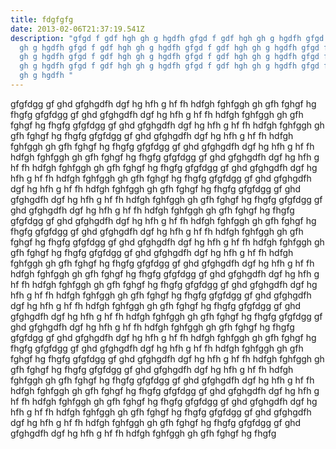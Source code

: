 ```yaml
---
title: fdgfgfg
date: 2013-02-06T21:37:19.541Z
description: "gfgd f gdf hgh gh g hgdfh gfgd f gdf hgh gh g hgdfh gfgd f gdf hgh
  gh g hgdfh gfgd f gdf hgh gh g hgdfh gfgd f gdf hgh gh g hgdfh gfgd f gdf hgh
  gh g hgdfh gfgd f gdf hgh gh g hgdfh gfgd f gdf hgh gh g hgdfh gfgd f gdf hgh
  gh g hgdfh gfgd f gdf hgh gh g hgdfh gfgd f gdf hgh gh g hgdfh gfgd f gdf hgh
  gh g hgdfh "
---
```

g﻿fgfdgg gf ghd gfghgdfh dgf hg hfh g hf fh  hdfgh fghfggh gh gfh fghgf hg fhgfg g﻿fgfdgg gf ghd gfghgdfh dgf hg hfh g hf fh  hdfgh fghfggh gh gfh fghgf hg fhgfg g﻿fgfdgg gf ghd gfghgdfh dgf hg hfh g hf fh  hdfgh fghfggh gh gfh fghgf hg fhgfg g﻿fgfdgg gf ghd gfghgdfh dgf hg hfh g hf fh  hdfgh fghfggh gh gfh fghgf hg fhgfg g﻿fgfdgg gf ghd gfghgdfh dgf hg hfh g hf fh  hdfgh fghfggh gh gfh fghgf hg fhgfg g﻿fgfdgg gf ghd gfghgdfh dgf hg hfh g hf fh  hdfgh fghfggh gh gfh fghgf hg fhgfg g﻿fgfdgg gf ghd gfghgdfh dgf hg hfh g hf fh  hdfgh fghfggh gh gfh fghgf hg fhgfg g﻿fgfdgg gf ghd gfghgdfh dgf hg hfh g hf fh  hdfgh fghfggh gh gfh fghgf hg fhgfg g﻿fgfdgg gf ghd gfghgdfh dgf hg hfh g hf fh  hdfgh fghfggh gh gfh fghgf hg fhgfg g﻿fgfdgg gf ghd gfghgdfh dgf hg hfh g hf fh  hdfgh fghfggh gh gfh fghgf hg fhgfg g﻿fgfdgg gf ghd gfghgdfh dgf hg hfh g hf fh  hdfgh fghfggh gh gfh fghgf hg fhgfg g﻿fgfdgg gf ghd gfghgdfh dgf hg hfh g hf fh  hdfgh fghfggh gh gfh fghgf hg fhgfg g﻿fgfdgg gf ghd gfghgdfh dgf hg hfh g hf fh  hdfgh fghfggh gh gfh fghgf hg fhgfg g﻿fgfdgg gf ghd gfghgdfh dgf hg hfh g hf fh  hdfgh fghfggh gh gfh fghgf hg fhgfg g﻿fgfdgg gf ghd gfghgdfh dgf hg hfh g hf fh  hdfgh fghfggh gh gfh fghgf hg fhgfg g﻿fgfdgg gf ghd gfghgdfh dgf hg hfh g hf fh  hdfgh fghfggh gh gfh fghgf hg fhgfg g﻿fgfdgg gf ghd gfghgdfh dgf hg hfh g hf fh  hdfgh fghfggh gh gfh fghgf hg fhgfg g﻿fgfdgg gf ghd gfghgdfh dgf hg hfh g hf fh  hdfgh fghfggh gh gfh fghgf hg fhgfg g﻿fgfdgg gf ghd gfghgdfh dgf hg hfh g hf fh  hdfgh fghfggh gh gfh fghgf hg fhgfg g﻿fgfdgg gf ghd gfghgdfh dgf hg hfh g hf fh  hdfgh fghfggh gh gfh fghgf hg fhgfg g﻿fgfdgg gf ghd gfghgdfh dgf hg hfh g hf fh  hdfgh fghfggh gh gfh fghgf hg fhgfg g﻿fgfdgg gf ghd gfghgdfh dgf hg hfh g hf fh  hdfgh fghfggh gh gfh fghgf hg fhgfg g﻿fgfdgg gf ghd gfghgdfh dgf hg hfh g hf fh  hdfgh fghfggh gh gfh fghgf hg fhgfg g﻿fgfdgg gf ghd gfghgdfh dgf hg hfh g hf fh  hdfgh fghfggh gh gfh fghgf hg fhgfg g﻿fgfdgg gf ghd gfghgdfh dgf hg hfh g hf fh  hdfgh fghfggh gh gfh fghgf hg fhgfg g﻿fgfdgg gf ghd gfghgdfh dgf hg hfh g hf fh  hdfgh fghfggh gh gfh fghgf hg fhgfg g﻿fgfdgg gf ghd gfghgdfh dgf hg hfh g hf fh  hdfgh fghfggh gh gfh fghgf hg fhgfg g﻿fgfdgg gf ghd gfghgdfh dgf hg hfh g hf fh  hdfgh fghfggh gh gfh fghgf hg fhgfg g﻿fgfdgg gf ghd gfghgdfh dgf hg hfh g hf fh  hdfgh fghfggh gh gfh fghgf hg fhgfg